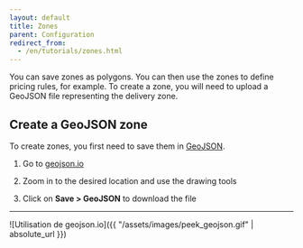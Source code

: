 ```yaml
---
layout: default
title: Zones
parent: Configuration
redirect_from:
  - /en/tutorials/zones.html
---
```


You can save zones as polygons. You can then use the zones to define pricing rules, for example. To create a zone, you will need to upload a GeoJSON file representing the delivery zone.

## Create a GeoJSON zone

To create zones, you first need to save them in [GeoJSON](https://fr.wikipedia.org/wiki/GeoJSON).

1. Go to [geojson.io](http://geojson.io/)

2. Zoom in to the desired location and use the drawing tools

3. Click on **Save > GeoJSON** to download the file

---

![Utilisation de geojson.io]({{ "/assets/images/peek_geojson.gif" | absolute_url }})
